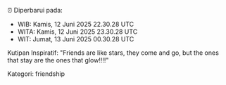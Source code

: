 ⏰ Diperbarui pada:
- WIB: Kamis, 12 Juni 2025 22.30.28 UTC
- WITA: Kamis, 12 Juni 2025 23.30.28 UTC
- WIT: Jumat, 13 Juni 2025 00.30.28 UTC

Kutipan Inspiratif:
"Friends are like stars, they come and go, but the ones that stay are the ones that glow!!!!"


Kategori: friendship

